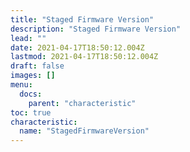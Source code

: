 ```yaml
---
title: "Staged Firmware Version"
description: "Staged Firmware Version"
lead: ""
date: 2021-04-17T18:50:12.004Z
lastmod: 2021-04-17T18:50:12.004Z
draft: false
images: []
menu:
  docs:
    parent: "characteristic"
toc: true
characteristic:
  name: "StagedFirmwareVersion"
---
```

